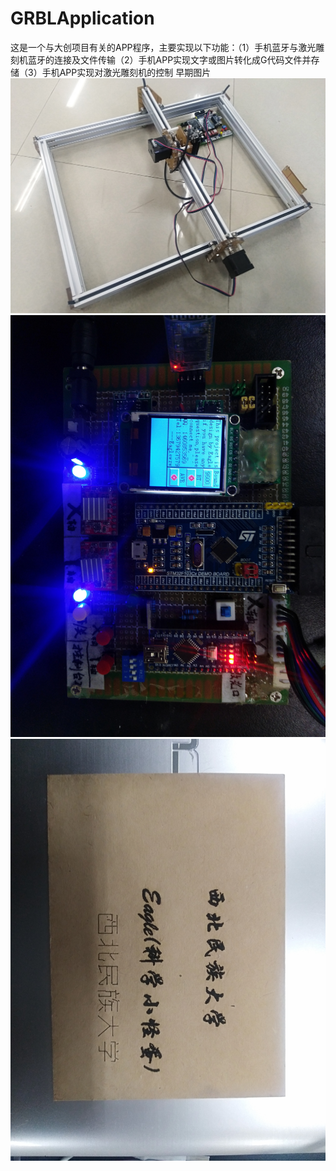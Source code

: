 ﻿# GRBLApplication
这是一个与大创项目有关的APP程序，主要实现以下功能：（1）手机蓝牙与激光雕刻机蓝牙的连接及文件传输（2）手机APP实现文字或图片转化成G代码文件并存储（3）手机APP实现对激光雕刻机的控制
早期图片
![运行效果](Eagle1.jpg)
![运行效果](Eagle2.jpg)
![运行效果](Eagle3.jpg)